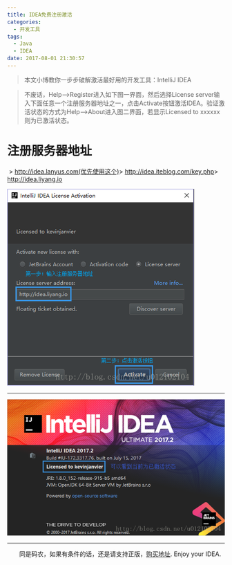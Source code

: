 ```yaml
---
title: IDEA免费注册激活
categories: 
  - 开发工具
tags:
  - Java
  - IDEA
date: 2017-08-01 21:30:57
---
```


> 本文小博教你一步步破解激活最好用的开发工具：IntelliJ IDEA

<!-- more -->

> 不废话，Help-->Register进入如下图一界面，然后选择License server输入下面任意一个注册服务器地址之一，点击Activate按钮激活IDEA。验证激活状态的方式为Help-->About进入图二界面，若显示Licensed to xxxxxx 则为已激活状态。

# 注册服务器地址
​	> http://idea.lanyus.com(优先使用这个)
​	> http://idea.iteblog.com/key.php
​	> http://idea.liyang.io

![激活界面](https://raw.githubusercontent.com/chung567115/chung567115.github.io/hexo-blog/blog-img/1-1.png)

----------

![状态界面](https://raw.githubusercontent.com/chung567115/chung567115.github.io/hexo-blog/blog-img/1-2.png)

----------


&emsp;&emsp;同是码农，如果有条件的话，还是请支持正版，[购买地址](https://www.jetbrains.com/idea/buy). Enjoy your IDEA.
